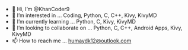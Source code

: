 - 👋 Hi, I’m @KhanCoder9
- 👀 I’m interested in ... Coding, Python, C, C++, Kivy, KivyMD
- 🌱 I’m currently learning ... Python, C, Kivy, KivyMD
- 💞️ I’m looking to collaborate on ... Python, C, C++, Android Apps, Kivy, KivyMD
- 📫 How to reach me ... humaydk12@outlook.com

<!---
KhanCoder9/KhanCoder9 is a ✨ special ✨ repository because its `README.md` (this file) appears on your GitHub profile.
You can click the Preview link to take a look at your changes.
--->
